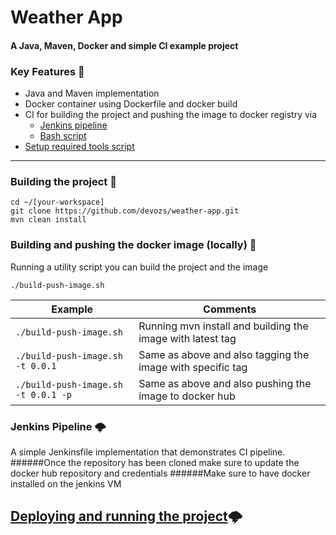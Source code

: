 # Weather App
#### A Java, Maven, Docker and simple CI example project

### Key Features 🔑

- Java and Maven implementation
- Docker container using Dockerfile and docker build
- CI for building the project and pushing the image to docker registry via 
  - [Jenkins pipeline](https://github.com/devozs/weather-app/blob/dev/Jenkinsfile)
  - [Bash script](https://github.com/devozs/weather-app/blob/dev/build-push-image.sh)
- [Setup required tools script](https://github.com/devozs/weather-app/blob/dev/setup-prerequisites.sh)

---

### Building the project 🚪

    cd ~/[your-workspace]
    git clone https://github.com/devozs/weather-app.git
    mvn clean install

### Building and pushing the docker image (locally) 🚪
Running a utility script you can build the project and the image
```shell
./build-push-image.sh
```
| Example                                 | Comments           
| ----------------------------------------|-----------------------------------------------------------------------|
| ```./build-push-image.sh```             | Running mvn install and building the image with latest tag
| ```./build-push-image.sh -t 0.0.1```    | Same as above and also tagging the image with specific tag
| ```./build-push-image.sh -t 0.0.1 -p``` | Same as above and also pushing the image to docker hub

### Jenkins Pipeline 🌩️
A simple Jenkinsfile implementation that demonstrates CI pipeline.
######Once the repository has been cloned make sure to update the docker hub repository and credentials
######Make sure to have docker installed on the jenkins VM

## [Deploying and running the project](https://www.google.com)🌩️